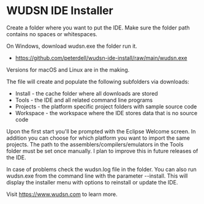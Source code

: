 # WUDSN IDE Installer

Create a folder where you want to put the IDE.
Make sure the folder path contains no spaces or whitespaces.

On Windows, download wudsn.exe the folder run it.
- https://github.com/peterdell/wudsn-ide-install/raw/main/wudsn.exe
 
Versions for macOS and Linux are in the making.

The file will create and populate the following subfolders via downloads:
- Install - the cache folder where all downloads are stored
- Tools - the IDE and all related command line programs
- Projects - the platform specific project folders with sample source code
- Workspace - the workspace where the IDE stores data that is no source code

Upon the first start you'll be prompted with the Eclipse Welcome screen.
In addition you can choose for which platform you want to import the same projects.
The path to the assemblers/compilers/emulators in the Tools folder must be set once manually.
I plan to improve this in future releases of the IDE.

In case of problems check the wudsn.log file in the folder.
You can also run wudsn.exe from the command line with the parameter --install.
This will display the installer menu with options to reinstall or update the IDE.

Visit https://www.wudsn.com to learn more.